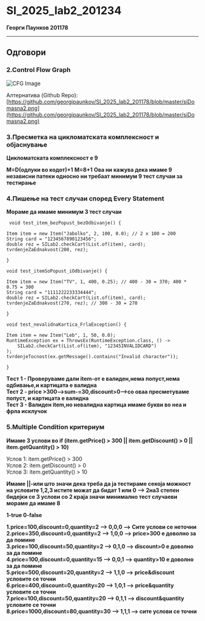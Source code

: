 # SI_2025_lab2_201234

**Георги Паунков 201178**

-----

## Одговори

### 2.Control Flow Graph

![CFG Image](https://i.imgur.com/JoVTMNJ.png)

Алтернатива (Github Repo):  
[https://github.com/georgipaunkov/SI_2025_lab2_201178/blob/master/siDomasna2.png](https://github.com/georgipaunkov/SI_2025_lab2_201178/blob/master/siDomasna2.png)

### 3.Пресметка на цикломатската комплексност и објаснување

**Цикломатската комплексност е 9**

**M=D(одлуки во кодот)+1**
**M=8+1**
**Oва ни кажува дека имаме 9 независни патеки односно ни требаат минимум 9 тест случаи за тестирање**

### 4.Пишење на тест случаи според Every Statement

**Mораме да имаме минимум 3 тест случаи**

``
void test_item_bezPopust_bezOdbivanje() {``

    Item item = new Item("Jabolko", 2, 100, 0.0); // 2 x 100 = 200
    String card = "1234567890123456";
    double rez = SILab2.checkCart(List.of(item), card);
    tvrdenjeZaEdnakvost(200, rez);
``}
``

``void test_itemSoPopust_iOdbivanje() {``

    Item item = new Item("TV", 1, 400, 0.25); // 400 - 30 = 370; 400 * 0.75 = 300
    String card = "1111222233334444";
    double rez = SILab2.checkCart(List.of(item), card);
    tvrdenjeZaEdnakvost(270, rez); // 300 - 30 = 270
``}``

``void test_nevalidnaKartica_FrlaException() {``

    Item item = new Item("Leb", 1, 50, 0.0);
    RuntimeException ex = ThrowsEx(RuntimeException.class, () ->
        SILab2.checkCart(List.of(item), "12345INVALIDCARD")
    );
    tvrdenjeTocnost(ex.getMessage().contains("Invalid character"));
``}``

**Tест 1 - Проверуваме дали item-от е валиден,нема попуст,нема одбивање,и картицата е валидна**</br>
**Тест 2 - price >300-->sum-=30,discount>0-->со оваа  пресметуваме попуст, и картицата е валидна**</br>
**Тест 3 - Валиден item,но невалидна картица имаме букви во неа и фрла исклучок**

### 5.Multiple Condition критериум


**Имаме 3 услови во if (item.getPrice() > 300 || item.getDiscount() > 0 || item.getQuantity() > 10)**

Услов 1: item.getPrice() > 300</br>
Услов 2: item.getDiscount() > 0</br>
Услов 3: item.getQuantity() > 10</br>

**Имаме ||-или што значи дека треба да ја тестираме секоја можност на условите 1,2,3 истите можат да бидат 1 или 0 --> 2на3 степен бидејки се 3 услови со 2 краја значи минимално тест случаеви мораме да имаме 8**


**1-true 0-false**

<b>1.price=100,discount=0,quantity=2 --> 0,0,0 --> Сите услови се неточни</br>
2.price=350,discount=0,quantity=2 --> 1,0,0 --> price>300 е доволно за да помине</br>
3.price=100,discount=50,quantity=2 --> 0,1,0 --> discount>0 e доволно за да помине</br>
4.price=100,discount=0,quantity=15 --> 0,0,1 --> quantity>10 е доволно за да помине</br>
5.price=500,discount=20,quantity=2 --> 1,1,0 --> price&discount условите се точни</br>
6.price=400,discount=0,quantity=20 --> 1,0,1 --> price&quantity условите се точни</br>
7.price=100,discount=50,quantity=20 --> 0,1,1 --> discount&quantity условите се точни</br>
8.price=1000,discount=80,quantity=30 --> 1,1,1 --> сите услови се точни</br></b>



